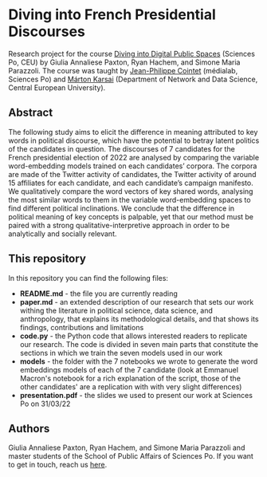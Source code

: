 # Diving into French Presidential Discourses
Research project for the course [Diving into Digital Public Spaces](https://syllabus.sciencespo.fr/cours/202120/195617.html) (Sciences Po, CEU) by Giulia Annaliese Paxton, Ryan Hachem, and Simone Maria Parazzoli. The course was taught by [Jean-Philippe Cointet](https://medialab.sciencespo.fr/equipe/jean-philippe-cointet/) (médialab, Sciences Po) and [Márton Karsai](https://networkdatascience.ceu.edu/people/marton-karsai) (Department of Network and Data Science, Central European University).

## Abstract
The following study aims to elicit the difference in meaning attributed to key words in political discourse, which have the potential to betray latent politics of the candidates in question. The discourses of 7 candidates for the French presidential election of 2022 are analysed by comparing the variable word-embedding models trained on each candidates’ corpora. The corpora are made of the Twitter activity of candidates, the Twitter activity of around 15 affiliates for each candidate, and each candidate’s campaign manifesto. We qualitatively compare the word vectors of key shared words, analysing the most similar words to them in the variable word-embedding spaces to find different political inclinations. We conclude that the difference in political meaning of key concepts is palpable, yet that our method must be paired with a strong qualitative-interpretive approach in order to be analytically and socially relevant. 

## This repository
In this repository you can find the following files: 
- **README.md** - the file you are currently reading
- **paper.md** - an extended description of our research that sets our work withing the literature in political science, data science, and anthropology, that explains its methodological details, and that shows its findings, contributions and limitations
- **code.py** - the Python code that allows interested readers to replicate our research. The code is divided in seven main parts that constitute the sections in which we train the seven models used in our work
- **models** - the folder with the 7 notebooks we wrote to generate the word embeddings models of each of the 7 candidate (look at Emmanuel Macron's notebook for a rich explanation of the script, those of the other candidates' are a replication with with very slight differences) 
- **presentation.pdf** - the slides we used to present our work at Sciences Po on 31/03/22

## Authors
Giulia Annaliese Paxton, Ryan Hachem, and Simone Maria Parazzoli and master students of the School of Public Affairs of Sciences Po. If you want to get in touch, reach us [here](mailto:simoneparazzoli@gmail.com).
